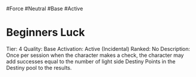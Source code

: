 #Force 
#Neutral 
#Base 
#Active 

# Beginners Luck
Tier: 4
Quality: Base
Activation: Active (Incidental)
Ranked: No
Description: Once per session when the character makes a check, the character may add successes equal to the number of light side Destiny Points in the Destiny pool to the results.